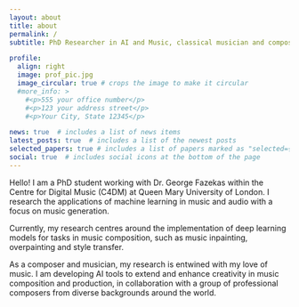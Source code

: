 ```yaml
---
layout: about
title: about
permalink: /
subtitle: PhD Researcher in AI and Music, classical musician and composer, London, UK. 

profile:
  align: right
  image: prof_pic.jpg
  image_circular: true # crops the image to make it circular
  #more_info: >
    #<p>555 your office number</p>
    #<p>123 your address street</p>
    #<p>Your City, State 12345</p>

news: true  # includes a list of news items
latest_posts: true  # includes a list of the newest posts
selected_papers: true # includes a list of papers marked as "selected={true}"
social: true  # includes social icons at the bottom of the page
---
```


Hello! I am a PhD student working with Dr. George Fazekas within the Centre for Digital Music (C4DM) at Queen Mary University of London. I research the applications of machine learning in music and audio with a focus on music generation.

Currently, my research centres around the implementation of deep learning models for tasks in music composition, such as music inpainting, overpainting and style transfer.

As a composer and musician, my research is entwined with my love of music. I am developing AI tools to extend and enhance creativity in music composition and production, in collaboration with a group of professional composers from diverse backgrounds around the world.

<!---
Write your biography here. Tell the world about yourself. Link to your favorite [subreddit](http://reddit.com). You can put a picture in, too. The code is already in, just name your picture `prof_pic.jpg` and put it in the `img/` folder.

Put your address / P.O. box / other info right below your picture. You can also disable any of these elements by editing `profile` property of the YAML header of your `_pages/about.md`. Edit `_bibliography/papers.bib` and Jekyll will render your [publications page](/al-folio/publications/) automatically.

Link to your social media connections, too. This theme is set up to use [Font Awesome icons](https://fontawesome.com/) and [Academicons](https://jpswalsh.github.io/academicons/), like the ones below. Add your Facebook, Twitter, LinkedIn, Google Scholar, or just disable all of them.
-->
